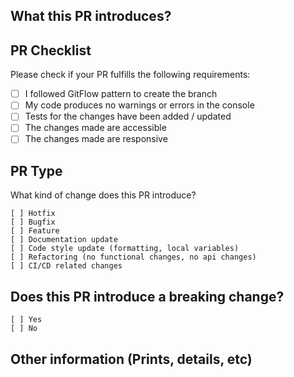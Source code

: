 ## What this PR introduces?

<!-- Please, includes a description of this pull request -->

## PR Checklist

Please check if your PR fulfills the following requirements:

- [ ] I followed GitFlow pattern to create the branch
- [ ] My code produces no warnings or errors in the console
- [ ] Tests for the changes have been added / updated
- [ ] The changes made are accessible
- [ ] The changes made are responsive

## PR Type

What kind of change does this PR introduce?

```
[ ] Hotfix
[ ] Bugfix
[ ] Feature
[ ] Documentation update
[ ] Code style update (formatting, local variables)
[ ] Refactoring (no functional changes, no api changes)
[ ] CI/CD related changes
```

## Does this PR introduce a breaking change?

```
[ ] Yes
[ ] No
```

<!-- If this PR contains a breaking change, please describe the impact and migration path for existing applications below. -->

## Other information (Prints, details, etc)
